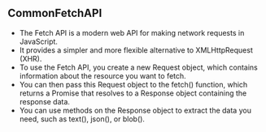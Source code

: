 ## CommonFetchAPI

- The Fetch API is a modern web API for making network requests in JavaScript. 
- It provides a simpler and more flexible alternative to XMLHttpRequest (XHR). 
- To use the Fetch API, you create a new Request object, which contains information about the resource you want to fetch. 
- You can then pass this Request object to the fetch() function, which returns a Promise that resolves to a Response object containing the response data.
- You can use methods on the Response object to extract the data you need, such as text(), json(), or blob().
